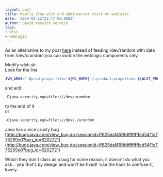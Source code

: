 ```yaml
---
layout: post
title: Really slow wlst and adminserver start on weblogic
date: '2014-03-12T21:47:00.000Z'
author: David Kerwick Kerwick
tags:
- wlst
- weblogic
---
```

As an alternative to my post [here](../2014-03-12-not-enough-entropy-on-redhat) instead of feeding /dev/random with data from /dev/urandom you can switch the weblogic components only.

Modify wlsh.sh  
Look for the line  

``` bash
JVM_ARGS="-Dprod.props.file='${WL_HOME}'/.product.properties ${WLST_PROPERTIES} ${JVM_D64} ${UTILS_MEM_ARGS} ${SECURITY_JVM_ARGS} ${CONFIG_JVM_ARGS}"  
```

and add  

``` bash  
-Djava.security.egd=file:///dev/urandom  
```

to the end of it  
or  

``` bash  
-Djava.security.egd=file:///dev/./urandom  
```

Java has a nice crusty bug  
[http://bugs.java.com/view_bug.do;jsessionid=ff625daf459fdffffffffcd54f1c775299e0?bug_id=6202721](http://bugs.java.com/view_bug.do;jsessionid=ff625daf459fdffffffffcd54f1c775299e0?bug_id=6202721)  

Which they don't class as a bug for some reason, it doesn't do what you ask... yep that's by design and won't be fixed!  Use the hack to confuse it, lovely.
